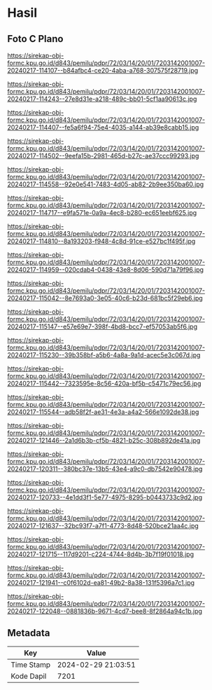 # Hasil

## Foto C Plano

https://sirekap-obj-formc.kpu.go.id/d843/pemilu/pdpr/72/03/14/20/01/7203142001007-20240217-114107--b84afbc4-ce20-4aba-a768-307575f28719.jpg

https://sirekap-obj-formc.kpu.go.id/d843/pemilu/pdpr/72/03/14/20/01/7203142001007-20240217-114243--27e8d31e-a218-489c-bb01-5cf1aa90613c.jpg

https://sirekap-obj-formc.kpu.go.id/d843/pemilu/pdpr/72/03/14/20/01/7203142001007-20240217-114407--fe5a6f94-75e4-4035-a144-ab39e8cabb15.jpg

https://sirekap-obj-formc.kpu.go.id/d843/pemilu/pdpr/72/03/14/20/01/7203142001007-20240217-114502--9eefa15b-2981-465d-b27c-ae37ccc99293.jpg

https://sirekap-obj-formc.kpu.go.id/d843/pemilu/pdpr/72/03/14/20/01/7203142001007-20240217-114558--92e0e541-7483-4d05-ab82-2b9ee350ba60.jpg

https://sirekap-obj-formc.kpu.go.id/d843/pemilu/pdpr/72/03/14/20/01/7203142001007-20240217-114717--e9fa571e-0a9a-4ec8-b280-ec651eebf625.jpg

https://sirekap-obj-formc.kpu.go.id/d843/pemilu/pdpr/72/03/14/20/01/7203142001007-20240217-114810--8a193203-f948-4c8d-91ce-e527bc1f495f.jpg

https://sirekap-obj-formc.kpu.go.id/d843/pemilu/pdpr/72/03/14/20/01/7203142001007-20240217-114959--020cdab4-0438-43e8-8d06-590d71a79f96.jpg

https://sirekap-obj-formc.kpu.go.id/d843/pemilu/pdpr/72/03/14/20/01/7203142001007-20240217-115042--8e7693a0-3e05-40c6-b23d-681bc5f29eb6.jpg

https://sirekap-obj-formc.kpu.go.id/d843/pemilu/pdpr/72/03/14/20/01/7203142001007-20240217-115147--e57e69e7-398f-4bd8-bcc7-ef57053ab5f6.jpg

https://sirekap-obj-formc.kpu.go.id/d843/pemilu/pdpr/72/03/14/20/01/7203142001007-20240217-115230--39b358bf-a5b6-4a8a-9a1d-acec5e3c067d.jpg

https://sirekap-obj-formc.kpu.go.id/d843/pemilu/pdpr/72/03/14/20/01/7203142001007-20240217-115442--7323595e-8c56-420a-bf5b-c5471c79ec56.jpg

https://sirekap-obj-formc.kpu.go.id/d843/pemilu/pdpr/72/03/14/20/01/7203142001007-20240217-115544--adb58f2f-ae31-4e3a-a4a2-566e1092de38.jpg

https://sirekap-obj-formc.kpu.go.id/d843/pemilu/pdpr/72/03/14/20/01/7203142001007-20240217-121446--2a1d6b3b-cf5b-4821-b25c-308b892de41a.jpg

https://sirekap-obj-formc.kpu.go.id/d843/pemilu/pdpr/72/03/14/20/01/7203142001007-20240217-120311--380bc37e-13b5-43e4-a9c0-db7542e90478.jpg

https://sirekap-obj-formc.kpu.go.id/d843/pemilu/pdpr/72/03/14/20/01/7203142001007-20240217-120733--4e1dd3f1-5e77-4975-8295-b0443733c9d2.jpg

https://sirekap-obj-formc.kpu.go.id/d843/pemilu/pdpr/72/03/14/20/01/7203142001007-20240217-121637--32bc93f7-a7f1-4773-8d48-520bce21aa4c.jpg

https://sirekap-obj-formc.kpu.go.id/d843/pemilu/pdpr/72/03/14/20/01/7203142001007-20240217-121715--117d9201-c224-4744-8d4b-3b7f19f01018.jpg

https://sirekap-obj-formc.kpu.go.id/d843/pemilu/pdpr/72/03/14/20/01/7203142001007-20240217-121941--c0f6102d-ea81-49b2-8a38-131f5396a7c1.jpg

https://sirekap-obj-formc.kpu.go.id/d843/pemilu/pdpr/72/03/14/20/01/7203142001007-20240217-122048--0881836b-9671-4cd7-bee8-8f2864a94c1b.jpg


## Metadata

| Key        | Value               |
| ---------- | ------------------- |
| Time Stamp | 2024-02-29 21:03:51 |
| Kode Dapil | 7201                |



